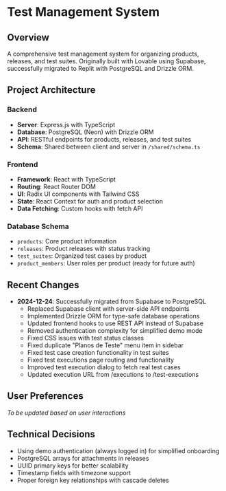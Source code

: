 # Test Management System

## Overview
A comprehensive test management system for organizing products, releases, and test suites. Originally built with Lovable using Supabase, successfully migrated to Replit with PostgreSQL and Drizzle ORM.

## Project Architecture

### Backend
- **Server**: Express.js with TypeScript
- **Database**: PostgreSQL (Neon) with Drizzle ORM
- **API**: RESTful endpoints for products, releases, and test suites
- **Schema**: Shared between client and server in `/shared/schema.ts`

### Frontend
- **Framework**: React with TypeScript
- **Routing**: React Router DOM
- **UI**: Radix UI components with Tailwind CSS
- **State**: React Context for auth and product selection
- **Data Fetching**: Custom hooks with fetch API

### Database Schema
- `products`: Core product information
- `releases`: Product releases with status tracking
- `test_suites`: Organized test cases by product
- `product_members`: User roles per product (ready for future auth)

## Recent Changes
- **2024-12-24**: Successfully migrated from Supabase to PostgreSQL
  - Replaced Supabase client with server-side API endpoints
  - Implemented Drizzle ORM for type-safe database operations
  - Updated frontend hooks to use REST API instead of Supabase
  - Removed authentication complexity for simplified demo mode
  - Fixed CSS issues with test status classes
  - Fixed duplicate "Planos de Teste" menu item in sidebar
  - Fixed test case creation functionality in test suites
  - Fixed test executions page routing and functionality
  - Improved test execution dialog to fetch real test cases
  - Updated execution URL from /executions to /test-executions

## User Preferences
*To be updated based on user interactions*

## Technical Decisions
- Using demo authentication (always logged in) for simplified onboarding
- PostgreSQL arrays for attachments in releases
- UUID primary keys for better scalability
- Timestamp fields with timezone support
- Proper foreign key relationships with cascade deletes